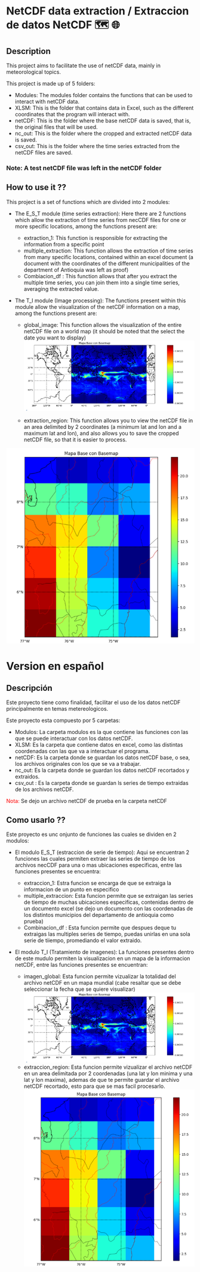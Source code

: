 # NetCDF data extraction / Extraccion de datos NetCDF :world_map: :globe_with_meridians: 


## Description

This project aims to facilitate the use of netCDF data, mainly in meteorological topics.

This project is made up of 5 folders:

* Modules: The modules folder contains the functions that can be used to interact with netCDF data.
* XLSM: This is the folder that contains data in Excel, such as the different coordinates that the program will interact with.
* netCDF: This is the folder where the base netCDF data is saved, that is, the original files that will be used.
* nc_out: This is the folder where the cropped and extracted netCDF data is saved.
* csv_out: This is the folder where the time series extracted from the netCDF files are saved.

### Note: A test netCDF file was left in the netCDF folder

## How to use it ??

This project is a set of functions which are divided into 2 modules:

* The E_S_T module (time series extraction): Here there are 2 functions which allow the extraction of time series from necCDF files for one or more specific locations, among the functions present are:
  - extraction_1: This function is responsible for extracting the information from a specific point
  - multiple_extraction: This function allows the extraction of time series from many specific locations, contained within an excel document (a document with the coordinates of the different municipalities of the department of Antioquia was left as proof)
  - Combiacion_df : This function allows that after you extract the multiple time series, you can join them into a single time series, averaging the extracted value.
  

* The T_I module (Image processing): The functions present within this module allow the visualization of the netCDF information on a map, among the functions present are:
  - global_image: This function allows the visualization of the entire netCDF file on a world map (it should be noted that the select the date you want to display)
![Globa](https://github.com/NixonGarciaRamirez/Extraccion-de-datos-NetCDF/blob/main/IMAGENES/representacion%20vista%20global.png) 

  - extraction_region: This function allows you to view the netCDF file in an area delimited by 2 coordinates (a minimum lat and lon and a maximum lat and lon), and also allows you to save the cropped netCDF file, so that it is easier to process.

![Regional](https://github.com/NixonGarciaRamirez/Extraccion-de-datos-NetCDF/blob/main/IMAGENES/Extraccion.png) 

# Version en español

## Descripción
Este proyecto tiene como finalidad, facilitar el uso de los datos netCDF principalmente en temas metereologicos.

Este proyecto esta compuesto por 5 carpetas:

* Modulos: La carpeta modulos es la que contiene las funciones con las que se puede interactuar con los datos netCDF.
* XLSM: Es la carpeta que contiene datos en excel, como las distintas coordenadas con las que va a interactuar el programa.
* netCDF: Es la carpeta donde se guardan los datos netCDF base, o sea, los archivos originales con los que se va a trabajar.
* nc_out: Es la carpeta donde se guardan los datos netCDF recortados y extraidos.
* csv_out : Es la carpeta donde se guardan ls series de tiempo extraidas de los archivos netCDF.


<span  style="color:red;"> Nota: </span >  Se dejo un archivo netCDF de prueba en la carpeta netCDF


## Como usarlo ??

Este proyecto es unc onjunto de funciones las cuales se dividen en 2 modulos:

* El modulo E_S_T (estraccion de serie de tiempo): Aqui se encuentran 2 funciones las cuales permiten extraer las series de tiempo de los archivos necCDF para una o mas ubicaciones especificas, entre las funciones presentes se encuentra:
  - extraccion_1: Estra funcion se encarga de que se extraiga la informacion de un punto en especifico
  - multiple_extraccion: Esta funcion permite que se extraigan las series de tiempo de muchas ubicaciones especificas, contenidas dentro de un documento excel (se dejo un documento con las coordenadas de los distintos municipios del departamento de antioquia como prueba)
  - Combinacion_df : Esta funcion permite que despues deque tu extraigas las multiples series de tiempo, puedas unirlas en una sola serie de tiiempo, promediando el valor extraido.

* El modulo T_I (Tratamiento de imagenes): La funciones presentes dentro de este mudulo permiten la visualizacion en un mapa de la informacion netCDF, entre las funciones presentes se encuentran:
  - imagen_global: Esta funcion  permite vizualizar la totalidad del archivo netCDF en un mapa mundial (cabe resaltar que se debe seleccionar la fecha que se quiere visualizar)
![Globa](https://github.com/NixonGarciaRamirez/Extraccion-de-datos-NetCDF/blob/main/IMAGENES/representacion%20vista%20global.png) 
  - extraccion_region: Esta funcion permite vizualizar el archivo netCDF en un area delimitada por 2 coordenadas (una lat y lon minima y una lat y lon maxima), ademas de que te permite guardar el archivo netCDF recortado, esto para que se mas facil procesarlo.
![Regional](https://github.com/NixonGarciaRamirez/Extraccion-de-datos-NetCDF/blob/main/IMAGENES/Extraccion.png) 
